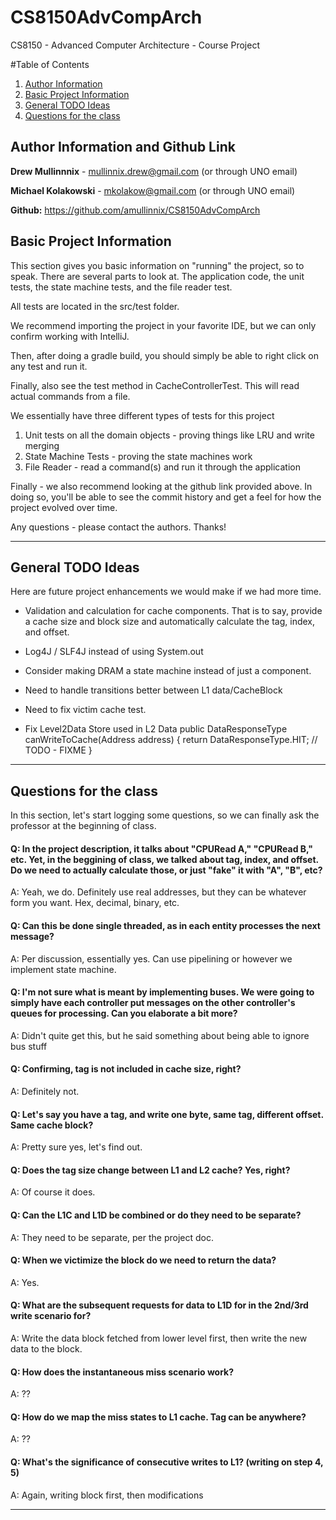 # CS8150AdvCompArch
CS8150 - Advanced Computer Architecture - Course Project

#Table of Contents
1. [Author Information](#author-information)
1. [Basic Project Information](#basic-project-information)
2. [General TODO Ideas](#general-todo-ideas)
3. [Questions for the class](#questions-for-the-class)

## Author Information and Github Link

**Drew Mullinnnix** - mullinnix.drew@gmail.com (or through UNO email)

**Michael Kolakowski** - mkolakow@gmail.com (or through UNO email)

**Github:** https://github.com/amullinnix/CS8150AdvCompArch

## Basic Project Information
This section gives you basic information on "running" the project, so to speak. There are several 
parts to look at. The application code, the unit tests, the state machine tests, and the file reader
test.

All tests are located in the src/test folder. 

We recommend importing the project in your favorite IDE, but we can only confirm working with IntelliJ.

Then, after doing a gradle build, you should simply be able to right click on any test and run it.

Finally, also see the test method in CacheControllerTest. This will read actual commands from a file.

We essentially have three different types of tests for this project

1. Unit tests on all the domain objects - proving things like LRU and write merging
2. State Machine Tests - proving the state machines work
3. File Reader - read a command(s) and run it through the application 

Finally - we also recommend looking at the github link provided above. In doing so, you'll be able to
see the commit history and get a feel for how the project evolved over time.

Any questions - please contact the authors. Thanks! 

--- 

## General TODO Ideas
Here are future project enhancements we would make if we had more time.

* Validation and calculation for cache components. That is to say, provide a cache size and 
  block size and automatically calculate the tag, index, and offset.
  
* Log4J / SLF4J instead of using System.out

* Consider making DRAM a state machine instead of just a component.
  
* Need to handle transitions better between L1 data/CacheBlock

* Need to fix victim cache test.

* Fix Level2Data Store used in L2 Data public DataResponseType canWriteToCache(Address address) {
  return DataResponseType.HIT; // TODO - FIXME
  }
  
---

## Questions for the class
In this section, let's start logging some questions, so we can finally ask the 
professor at the beginning of class. 

#### Q: In the project description, it talks about "CPURead A," "CPURead B," etc. Yet, in the beggining of class, we talked about tag, index, and offset. Do we need to actually calculate those, or just "fake" it with "A", "B", etc?

A: Yeah, we do. Definitely use real addresses, but they can be whatever form you want. Hex, decimal, binary, etc.

#### Q: Can this be done single threaded, as in each entity processes the next message?

A: Per discussion, essentially yes. Can use pipelining or however we implement state machine.

#### Q: I'm not sure what is meant by implementing buses. We were going to simply have each controller put messages on the other controller's queues for processing. Can you elaborate a bit more? 

A: Didn't quite get this, but he said something about being able to ignore bus stuff

#### Q: Confirming, tag is not included in cache size, right?

A: Definitely not.

#### Q: Let's say you have a tag, and write one byte, same tag, different offset. Same cache block?

A: Pretty sure yes, let's find out.

#### Q: Does the tag size change between L1 and L2 cache? Yes, right?

A: Of course it does.

#### Q: Can the L1C and L1D be combined or do they need to be separate?

A: They need to be separate, per the project doc.


#### Q: When we victimize the block do we need to return the data?

A: Yes.

#### Q: What are the subsequent requests for data to L1D for in the 2nd/3rd write scenario for?

A: Write the data block fetched from lower level first, then write the new data to the block.

#### Q: How does the instantaneous miss scenario work?

A: ??

#### Q: How do we map the miss states to L1 cache. Tag can be anywhere?

A: ??

#### Q: What's the significance of consecutive writes to L1? (writing on step 4, 5)

A: Again, writing block first, then modifications


---
